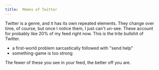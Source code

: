 ```yaml
---
title:	Memes of Twitter
---
```


Twitter is a genre, and it has its own repeated elements. They change over time, of course, but once I notice them, I just can't un-see. These account for probably like 20% of my feed right now. This is the trite bullshit of Twitter.

- a first-world problem sarcastically followed with "send help"
- something-game is too strong

The fewer of these you see in your feed, the better off you are.
